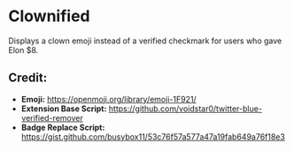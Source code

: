 # Clownified

Displays a clown emoji instead of a verified checkmark for users who gave Elon $8.

## Credit:

- **Emoji:** https://openmoji.org/library/emoji-1F921/
- **Extension Base Script:** https://github.com/voidstar0/twitter-blue-verified-remover
- **Badge Replace Script:** https://gist.github.com/busybox11/53c76f57a577a47a19fab649a76f18e3

